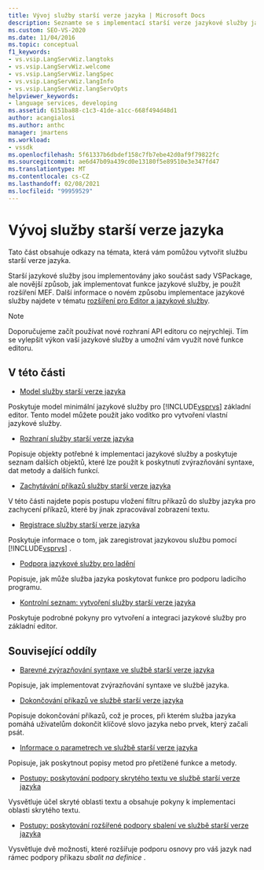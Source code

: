 ```yaml
---
title: Vývoj služby starší verze jazyka | Microsoft Docs
description: Seznamte se s implementací starší verze jazykové služby jako součásti sady VSPackage nebo pomocí rozšíření Managed Extensibility Framework (MEF).
ms.custom: SEO-VS-2020
ms.date: 11/04/2016
ms.topic: conceptual
f1_keywords:
- vs.vsip.LangServWiz.langtoks
- vs.vsip.LangServWiz.welcome
- vs.vsip.LangServWiz.langSpec
- vs.vsip.LangServWiz.langInfo
- vs.vsip.LangServWiz.langServOpts
helpviewer_keywords:
- language services, developing
ms.assetid: 6151ba88-c1c3-41de-a1cc-668f494d48d1
author: acangialosi
ms.author: anthc
manager: jmartens
ms.workload:
- vssdk
ms.openlocfilehash: 5f61337b6dbdef158c7fb7ebe42d0af9f79822fc
ms.sourcegitcommit: ae6d47b09a439cd0e13180f5e89510e3e347fd47
ms.translationtype: MT
ms.contentlocale: cs-CZ
ms.lasthandoff: 02/08/2021
ms.locfileid: "99959529"
---
```

# <a name="develop-a-legacy-language-service"></a>Vývoj služby starší verze jazyka
Tato část obsahuje odkazy na témata, která vám pomůžou vytvořit službu starší verze jazyka.

 Starší jazykové služby jsou implementovány jako součást sady VSPackage, ale novější způsob, jak implementovat funkce jazykové služby, je použít rozšíření MEF. Další informace o novém způsobu implementace jazykové služby najdete v tématu [rozšíření pro Editor a jazykové služby](../../extensibility/editor-and-language-service-extensions.md).

> [!NOTE]
> Doporučujeme začít používat nové rozhraní API editoru co nejrychleji. Tím se vylepšit výkon vaší jazykové služby a umožní vám využít nové funkce editoru.

## <a name="in-this-section"></a>V této části
- [Model služby starší verze jazyka](../../extensibility/internals/model-of-a-legacy-language-service.md)

 Poskytuje model minimální jazykové služby pro [!INCLUDE[vsprvs](../../code-quality/includes/vsprvs_md.md)] základní editor. Tento model můžete použít jako vodítko pro vytvoření vlastní jazykové služby.

- [Rozhraní služby starší verze jazyka](../../extensibility/internals/legacy-language-service-interfaces.md)

 Popisuje objekty potřebné k implementaci jazykové služby a poskytuje seznam dalších objektů, které lze použít k poskytnutí zvýrazňování syntaxe, dat metody a dalších funkcí.

- [Zachytávání příkazů služby starší verze jazyka](../../extensibility/internals/intercepting-legacy-language-service-commands.md)

 V této části najdete popis postupu vložení filtru příkazů do služby jazyka pro zachycení příkazů, které by jinak zpracovával zobrazení textu.

- [Registrace služby starší verze jazyka](../../extensibility/internals/registering-a-legacy-language-service2.md)

 Poskytuje informace o tom, jak zaregistrovat jazykovou službu pomocí [!INCLUDE[vsprvs](../../code-quality/includes/vsprvs_md.md)] .

- [Podpora jazykové služby pro ladění](../../extensibility/internals/language-service-support-for-debugging.md)

 Popisuje, jak může služba jazyka poskytovat funkce pro podporu ladicího programu.

- [Kontrolní seznam: vytvoření služby starší verze jazyka](../../extensibility/internals/checklist-creating-a-legacy-language-service.md)

 Poskytuje podrobné pokyny pro vytvoření a integraci jazykové služby pro základní editor.

## <a name="related-sections"></a>Související oddíly
- [Barevné zvýrazňování syntaxe ve službě starší verze jazyka](../../extensibility/internals/syntax-coloring-in-a-legacy-language-service.md)

 Popisuje, jak implementovat zvýrazňování syntaxe ve službě jazyka.

- [Dokončování příkazů ve službě starší verze jazyka](../../extensibility/internals/statement-completion-in-a-legacy-language-service.md)

 Popisuje dokončování příkazů, což je proces, při kterém služba jazyka pomáhá uživatelům dokončit klíčové slovo jazyka nebo prvek, který začali psát.

- [Informace o parametrech ve službě starší verze jazyka](../../extensibility/internals/parameter-info-in-a-legacy-language-service1.md)

 Popisuje, jak poskytnout popisy metod pro přetížené funkce a metody.

- [Postupy: poskytování podpory skrytého textu ve službě starší verze jazyka](../../extensibility/internals/how-to-provide-hidden-text-support-in-a-legacy-language-service.md)

 Vysvětluje účel skryté oblasti textu a obsahuje pokyny k implementaci oblasti skrytého textu.

- [Postupy: poskytování rozšířené podpory sbalení ve službě starší verze jazyka](../../extensibility/internals/how-to-provide-expanded-outlining-support-in-a-legacy-language-service.md)

 Vysvětluje dvě možnosti, které rozšiřuje podporu osnovy pro váš jazyk nad rámec podpory příkazu *sbalit na definice* .
